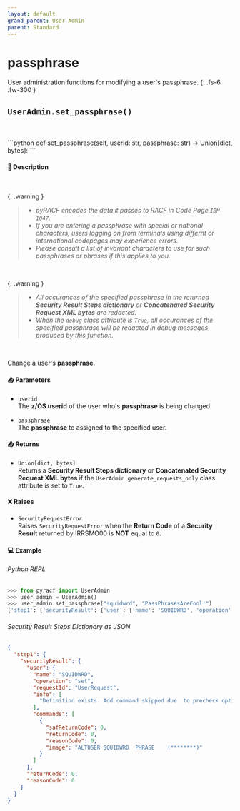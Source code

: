 ```yaml
---
layout: default
grand_parent: User Admin
parent: Standard
---
```


# passphrase

User administration functions for modifying a user's passphrase. 
{: .fs-6 .fw-300 }

## `UserAdmin.set_passphrase()`
<br>

<br>
```python
def set_passphrase(self, userid: str, passphrase: str) -> Union[dict, bytes]:
```

#### 📄 Description

&nbsp;

{: .warning }
> * _pyRACF encodes the data it passes to RACF in Code Page `IBM-1047`._
> * _If you are entering a passphrase with special or national characters, users logging on from terminals using differnt or international codepages may experience errors._
> * _Please consult a list of invariant characters to use for such passphrases or phrases if this applies to you._

&nbsp;

{: .warning }
> * _All occurances of the specified passphrase in the returned **Security Result Steps dictionary** or **Concatenated Security Request XML bytes** are redacted._
> * _When the `debug` class attribute is `True`, all occurances of the specified passphrase will be redacted in debug messages produced by this function._

&nbsp;

Change a user's **passphrase**.

#### 📥 Parameters
* `userid`<br>
  The **z/OS userid** of the user who's **passphrase** is being changed.

* `passphrase`<br>
  The **passphrase** to assigned to the specified user.

#### 📤 Returns

* `Union[dict, bytes]`<br>
  Returns a **Security Result Steps dictionary** or **Concatenated Security Request XML bytes** if the `UserAdmin.generate_requests_only` class attribute is set to `True`.

#### ❌ Raises
* `SecurityRequestError`<br>
  Raises `SecurityRequestError` when the **Return Code** of a **Security Result** returned by IRRSMO00 is **NOT** equal to `0`.

#### 💻 Example

###### Python REPL
```python
>>> from pyracf import UserAdmin
>>> user_admin = UserAdmin()
>>> user_admin.set_passphrase("squidwrd", "PassPhrasesAreCool!")
{'step1': {'securityResult': {'user': {'name': 'SQUIDWRD', 'operation': 'set', 'requestId': 'UserRequest', 'info': ['Definition exists. Add command skipped due  to precheck option'], 'commands': [{'safReturnCode': 0, 'returnCode': 0, 'reasonCode': 0, 'image': 'ALTUSER SQUIDWRD  PHRASE    (********)'}]}, 'returnCode': 0, 'reasonCode': 0}}}
```

###### Security Result Steps Dictionary as JSON
```json
{
  "step1": {
    "securityResult": {
      "user": {
        "name": "SQUIDWRD",
        "operation": "set",
        "requestId": "UserRequest",
        "info": [
          "Definition exists. Add command skipped due  to precheck option"
        ],
        "commands": [
          {
            "safReturnCode": 0,
            "returnCode": 0,
            "reasonCode": 0,
            "image": "ALTUSER SQUIDWRD  PHRASE    (********)"
          }
        ]
      },
      "returnCode": 0,
      "reasonCode": 0
    }
  }
}
```